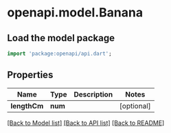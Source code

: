 # openapi.model.Banana

## Load the model package
```dart
import 'package:openapi/api.dart';
```

## Properties
Name | Type | Description | Notes
------------ | ------------- | ------------- | -------------
**lengthCm** | **num** |  | [optional] 

[[Back to Model list]](../README.md#documentation-for-models) [[Back to API list]](../README.md#documentation-for-api-endpoints) [[Back to README]](../README.md)


